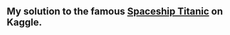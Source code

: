 ## My solution to the famous [Spaceship Titanic](https://www.kaggle.com/competitions/spaceship-titanic) on Kaggle.

